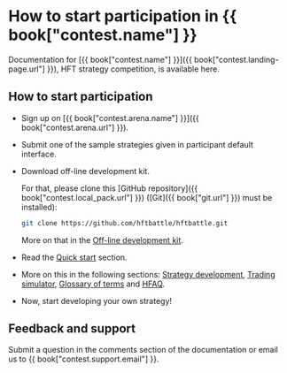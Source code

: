# How to start participation in {{ book["contest.name"] }}

Documentation for [{{ book["contest.name"] }}]({{ book["contest.landing-page.url"] }}), HFT strategy competition, is available here.

## How to start participation

- Sign up on [{{ book["contest.arena.name"] }}]({{ book["contest.arena.url"] }}).
- Submit one of the sample strategies given in participant default interface.
- Download off-line development kit.

  For that, please clone this [GitHub repository]({{ book["contest.local_pack.url"] }}) ([Git]({{ book["git.url"] }}) must be installed):

  ```bash
  git clone https://github.com/hftbattle/hftbattle.git
  ```

  More on that in the [Off-line development kit](local_pack/README.md).
- Read the [Quick start](quick_start.md) section.
- More on this in the following sections: [Strategy development](strategy/README.md), [Trading simulator](simulator/README.md), [Glossary of terms](terms.md) and [HFAQ](HFAQ.md).
- Now, start developing your own strategy!

## Feedback and support

Submit a question in the comments section of the documentation or email us to {{ book["contest.support.email"] }}.
